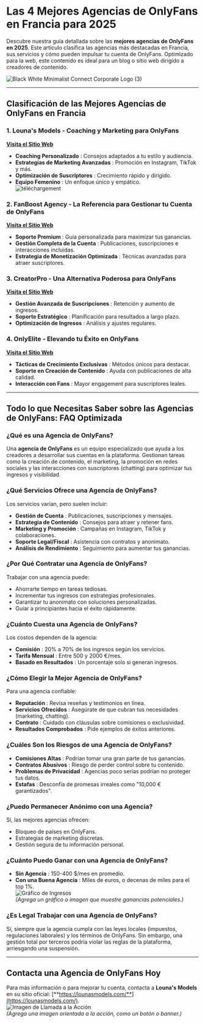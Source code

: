 # Las 4 Mejores Agencias de OnlyFans en Francia para 2025

Descubre nuestra guía detallada sobre las **mejores agencias de OnlyFans en 2025**. Este artículo clasifica las agencias más destacadas en Francia, sus servicios y cómo pueden impulsar tu cuenta de OnlyFans. Optimizado para la web, este contenido es ideal para un blog o sitio web dirigido a creadores de contenido.

![Black White Minimalist Connect Corporate Logo (3)](https://github.com/user-attachments/assets/e4f79e10-1641-477c-b182-3ccb70fa20d6)

---

## Clasificación de las Mejores Agencias de OnlyFans en Francia

### 1. Louna's Models - Coaching y Marketing para OnlyFans  
[**Visita el Sitio Web**](https://lounasmodels.com/)  
- **Coaching Personalizado** : Consejos adaptados a tu estilo y audiencia.  
- **Estrategias de Marketing Avanzadas** : Promoción en Instagram, TikTok y más.  
- **Optimización de Suscriptores** : Crecimiento rápido y dirigido.  
- **Equipo Femenino** : Un enfoque único y empático.  
![téléchargement](https://github.com/user-attachments/assets/836a7013-86d5-4e22-a9e5-56e58676dd40)

### 2. FanBoost Agency - La Referencia para Gestionar tu Cuenta de OnlyFans  
[**Visita el Sitio Web**](https://airtable.com/appE8GDndgTNfeLbc/shrjlh9GLQh68BG7Z)  
- **Soporte Premium** : Guía personalizada para maximizar tus ganancias.  
- **Gestión Completa de la Cuenta** : Publicaciones, suscripciones e interacciones incluidas.  
- **Estrategia de Monetización Optimizada** : Técnicas avanzadas para atraer suscriptores.  

### 3. CreatorPro - Una Alternativa Poderosa para OnlyFans  
[**Visita el Sitio Web**](https://airtable.com/appE8GDndgTNfeLbc/shrjlh9GLQh68BG7Z)  
- **Gestión Avanzada de Suscripciones** : Retención y aumento de ingresos.  
- **Soporte Estratégico** : Planificación para resultados a largo plazo.  
- **Optimización de Ingresos** : Análisis y ajustes regulares.  

### 4. OnlyElite - Elevando tu Éxito en OnlyFans  
[**Visita el Sitio Web**](https://airtable.com/appE8GDndgTNfeLbc/shrjlh9GLQh68BG7Z)  
- **Tácticas de Crecimiento Exclusivas** : Métodos únicos para destacar.  
- **Soporte en Creación de Contenido** : Ayuda con publicaciones de alta calidad.  
- **Interacción con Fans** : Mayor engagement para suscriptores leales.  

---

## Todo lo que Necesitas Saber sobre las Agencias de OnlyFans: FAQ Optimizada

### ¿Qué es una Agencia de OnlyFans?  
Una **agencia de OnlyFans** es un equipo especializado que ayuda a los creadores a desarrollar sus cuentas en la plataforma. Gestionan tareas como la creación de contenido, el marketing, la promoción en redes sociales y las interacciones con suscriptores (chatting) para optimizar tus ingresos y visibilidad.

### ¿Qué Servicios Ofrece una Agencia de OnlyFans?  
Los servicios varían, pero suelen incluir:  
- **Gestión de Cuenta** : Publicaciones, suscripciones y mensajes.  
- **Estrategia de Contenido** : Consejos para atraer y retener fans.  
- **Marketing y Promoción** : Campañas en Instagram, TikTok y colaboraciones.  
- **Soporte Legal/Fiscal** : Asistencia con contratos y anonimato.  
- **Análisis de Rendimiento** : Seguimiento para aumentar tus ganancias.

### ¿Por Qué Contratar una Agencia de OnlyFans?  
Trabajar con una agencia puede:  
- Ahorrarte tiempo en tareas tediosas.  
- Incrementar tus ingresos con estrategias profesionales.  
- Garantizar tu anonimato con soluciones personalizadas.  
- Guiar a principiantes hacia el éxito rápidamente.

### ¿Cuánto Cuesta una Agencia de OnlyFans?  
Los costos dependen de la agencia:  
- **Comisión** : 20% a 70% de los ingresos según los servicios.  
- **Tarifa Mensual** : Entre 500 y 2000 €/mes.  
- **Basado en Resultados** : Un porcentaje solo si generan ingresos.

### ¿Cómo Elegir la Mejor Agencia de OnlyFans?  
Para una agencia confiable:  
- **Reputación** : Revisa reseñas y testimonios en línea.  
- **Servicios Ofrecidos** : Asegúrate de que cubran tus necesidades (marketing, chatting).  
- **Contrato** : Cuidado con cláusulas sobre comisiones o exclusividad.  
- **Resultados Comprobados** : Pide ejemplos de éxitos anteriores.

### ¿Cuáles Son los Riesgos de una Agencia de OnlyFans?  
- **Comisiones Altas** : Podrían tomar una gran parte de tus ganancias.  
- **Contratos Abusivos** : Riesgo de perder control sobre tu contenido.  
- **Problemas de Privacidad** : Agencias poco serias podrían no proteger tus datos.  
- **Estafas** : Desconfía de promesas irreales como "10,000 € garantizados".

### ¿Puedo Permanecer Anónimo con una Agencia?  
Sí, las mejores agencias ofrecen:  
- Bloqueo de países en OnlyFans.  
- Estrategias de marketing discretas.  
- Gestión segura de tu información personal.

### ¿Cuánto Puedo Ganar con una Agencia de OnlyFans?  
- **Sin Agencia** : 150-400 $/mes en promedio.  
- **Con una Buena Agencia** : Miles de euros, o decenas de miles para el top 1%.  
![Gráfico de Ingresos](https://via.placeholder.com/600x300.png?text=Ganancias+con+Agencia+OnlyFans)  
*(Agrega un gráfico o imagen que muestre ganancias potenciales.)*

### ¿Es Legal Trabajar con una Agencia de OnlyFans?  
Sí, siempre que la agencia cumpla con las leyes locales (impuestos, regulaciones laborales) y los términos de OnlyFans. Sin embargo, una gestión total por terceros podría violar las reglas de la plataforma, arriesgando una suspensión.

---

## Contacta una Agencia de OnlyFans Hoy  
Para más información o para mejorar tu cuenta, contacta a **Louna's Models** en su sitio oficial: [**https://lounasmodels.com/**](https://lounasmodels.com/).  
![Imagen de Llamada a la Acción](https://via.placeholder.com/600x200.png?text=Contacta+una+Agencia+Ahora)  
*(Agrega una imagen orientada a la acción, como un botón o banner.)*
